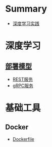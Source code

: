# Summary

* [深度学习实践](./README.md)

# 深度学习
## [部署模型](./chapter_deploy-model/index.md)
* [REST服务](./chapter_deploy-model/rest-service.md)
* [gRPC服务](./chapter_deploy-model/grpc-service.md)

# 基础工具

## Docker
* [Dockerfile](./chapter_docker/dockerfile.md)
